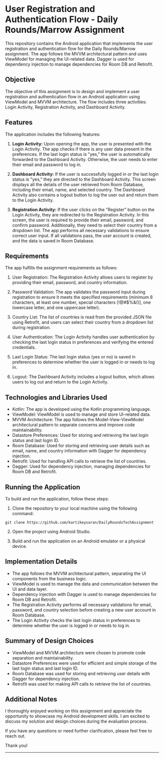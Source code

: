 # User Registration and Authentication Flow - Daily Rounds/Marrow Assignment

This repository contains the Android application that implements the user registration and authentication flow for the Daily Rounds/Marrow assignment. The app follows the MVVM architectural pattern and uses ViewModel for managing the UI-related data. Dagger is used for dependency injection to manage dependencies for Room DB and Retrofit.

## Objective

The objective of this assignment is to design and implement a user registration and authentication flow in an Android application using ViewModel and MVVM architecture. The flow includes three activities: Login Activity, Registration Activity, and Dashboard Activity.

## Features

The application includes the following features:

1. **Login Activity:** Upon opening the app, the user is presented with the Login Activity. The app checks if there is any user data present in the preferences. If the last login status is "yes," the user is automatically forwarded to the Dashboard Activity. Otherwise, the user needs to enter their email and password to log in.

2. **Dashboard Activity:** If the user is successfully logged in or the last login status is "yes," they are directed to the Dashboard Activity. This screen displays all the details of the user retrieved from Room Database, including their email, name, and selected country. The Dashboard Activity also contains a logout button to log the user out and return them to the Login Activity.

3. **Registration Activity:** If the user clicks on the "Register" button on the Login Activity, they are redirected to the Registration Activity. In this screen, the user is required to provide their email, password, and confirm password. Additionally, they need to select their country from a dropdown list. The app performs all necessary validations to ensure correct user input. If all validations pass, the user account is created, and the data is saved in Room Database.

## Requirements

The app fulfills the assignment requirements as follows:

1. User Registration: The Registration Activity allows users to register by providing their email, password, and country information.

2. Password Validation: The app validates the password input during registration to ensure it meets the specified requirements (minimum 8 characters, at least one number, special characters [!@#$%&()], one lowercase letter, and one uppercase letter).

3. Country List: The list of countries is read from the provided JSON file using Retrofit, and users can select their country from a dropdown list during registration.

4. User Authentication: The Login Activity handles user authentication by checking the last login status in preferences and verifying the entered credentials.

5. Last Login Status: The last login status (yes or no) is saved in preferences to determine whether the user is logged in or needs to log in.

6. Logout: The Dashboard Activity includes a logout button, which allows users to log out and return to the Login Activity.

## Technologies and Libraries Used

- Kotlin: The app is developed using the Kotlin programming language.
- ViewModel: ViewModel is used to manage and store UI-related data.
- MVVM Architecture: The app follows the Model-View-ViewModel architectural pattern to separate concerns and improve code maintainability.
- Datastore Preferences: Used for storing and retrieving the last login status and last login ID.
- Room Database: Used for storing and retrieving user details such as email, name, and country information with Dagger for dependency injection.
- Retrofit: Used for handling API calls to retrieve the list of countries.
- Dagger: Used for dependency injection, managing dependencies for Room DB and Retrofit.

## Running the Application

To build and run the application, follow these steps:

1. Clone the repository to your local machine using the following command:
```
git clone https://github.com/kartikeysaran/DailyRoundsTechAssignment
```

2. Open the project using Android Studio.

3. Build and run the application on an Android emulator or a physical device.

## Implementation Details

- The app follows the MVVM architectural pattern, separating the UI components from the business logic.
- ViewModel is used to manage the data and communication between the UI and data layer.
- Dependency injection with Dagger is used to manage dependencies for Room DB and Retrofit.
- The Registration Activity performs all necessary validations for email, password, and country selection before creating a new user account in Room Database.
- The Login Activity checks the last login status in preferences to determine whether the user is logged in or needs to log in.

## Summary of Design Choices

- ViewModel and MVVM architecture were chosen to promote code separation and maintainability.
- Datastore Preferences were used for efficient and simple storage of the last login status and last login ID.
- Room Database was used for storing and retrieving user details with Dagger for dependency injection.
- Retrofit was used for making API calls to retrieve the list of countries.

## Additional Notes

I thoroughly enjoyed working on this assignment and appreciate the opportunity to showcase my Android development skills. I am excited to discuss my solution and design choices during the evaluation process.

If you have any questions or need further clarification, please feel free to reach out.

Thank you!

---
